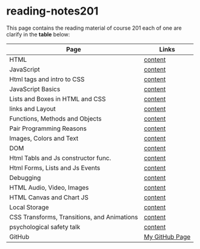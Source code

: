 # reading-notes201

This page contains the reading material of course 201 each of one are clarify in the **table** below:

| Page                                        | Links                                                                                    |
| ------------------------------------------- | ---------------------------------------------------------------------------------------- |
| HTML                                        | [content](https://mohammed-khamees.github.io/reading-notes201/Html)                      |
| JavaScript                                  | [content](https://mohammed-khamees.github.io/reading-notes201/Js)                        |
| Html tags and intro to CSS                  | [content](https://mohammed-khamees.github.io/reading-notes201/StyleByHtmlAndCSS)         |
| JavaScript Basics                           | [content](https://mohammed-khamees.github.io/reading-notes201/JsBasics)                  |
| Lists and Boxes in HTML and CSS             | [content](https://mohammed-khamees.github.io/reading-notes201/ListsAndBoxs)              |
| links and Layout                            | [content](https://mohammed-khamees.github.io/reading-notes201/LinksandLayout)            |
| Functions, Methods and Objects              | [content](https://mohammed-khamees.github.io/reading-notes201/FunctionsAndmethods)       |
| Pair Programming Reasons                    | [content](https://mohammed-khamees.github.io/reading-notes201/pairProgrammingReasons)    |
| Images, Colors and Text                     | [content](https://mohammed-khamees.github.io/reading-notes201/imagesColorsAndText)       |
| DOM                                         | [content](https://mohammed-khamees.github.io/reading-notes201/DOM)                       |
| Html Tabls and Js constructor func.         | [content](https://mohammed-khamees.github.io/reading-notes201/tablesAndConstructerFunc)  |
| Html Forms, Lists and Js Events             | [content](https://mohammed-khamees.github.io/reading-notes201/htmlFormsListsAndJsEvents) |
| Debugging                                   | [content](https://mohammed-khamees.github.io/reading-notes201/handlingError)             |
| HTML Audio, Video, Images                   | [content](https://mohammed-khamees.github.io/reading-notes201/audioVideoImages)          |
| HTML Canvas and Chart JS                    | [content](https://mohammed-khamees.github.io/reading-notes201/canvasAndChartJs)          |
| Local Storage                               | [content](https://mohammed-khamees.github.io/reading-notes201/localStorage)              |
| CSS Transforms, Transitions, and Animations | [content](https://mohammed-khamees.github.io/reading-notes201/cssTTA)                    |
| psychological safety talk                   | [content](https://mohammed-khamees.github.io/reading-notes201/psychologicalSafetyTalk)   |
| GitHub                                      | [My GitHub Page](https://github.com/mohammed-khamees)                                    |
